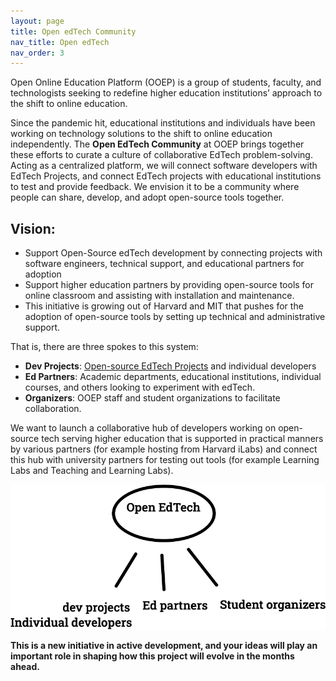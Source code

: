 ```yaml
---
layout: page
title: Open edTech Community 
nav_title: Open edTech
nav_order: 3
---
```

Open Online Education Platform (OOEP) is a group of students, faculty, and technologists seeking to redefine higher education institutions’ approach to the shift to online education. 

Since the pandemic hit, educational institutions and individuals have been working on technology solutions to the shift to online education independently. The **Open EdTech Community** at OOEP brings together these efforts to curate a culture of collaborative EdTech problem-solving. Acting as a centralized platform, we will connect software developers with EdTech Projects, and connect EdTech projects with educational institutions to test and provide feedback. We envision it to be a community where people can share, develop, and adopt open-source tools together. 

## Vision:
* Support Open-Source edTech development by connecting projects with software engineers, technical support, and educational partners for adoption
* Support higher education partners by providing open-source tools for online classroom and assisting with installation and maintenance.
* This initiative is growing out of Harvard and MIT that pushes for the adoption of open-source tools by setting up technical and administrative support.

That is, there are three spokes to this system: 
* **Dev Projects**: [Open-source EdTech Projects](projects.html) and individual developers
* **Ed Partners**: Academic departments, educational institutions, individual courses, and others looking to experiment with edTech.
* **Organizers**: OOEP staff and student organizations to facilitate collaboration. 

We want to launch a collaborative hub of developers working on open-source tech serving higher education that is supported in practical manners by various partners (for example hosting from Harvard iLabs) and connect this hub with university partners for testing out tools (for example Learning Labs and Teaching and Learning Labs). 

![A graph of the Open edTech Community's organization, showing a hub labeled "Open EdTech" and three spokes labeled "Dev projects/Individual developers", "Ed partners", and "Student organizers" respectively.](/assets/img/oetc-graph.png)

**This is a new initiative in active development, and your ideas will play an important role in shaping how this project will evolve in the months ahead.**

